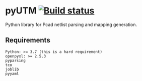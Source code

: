# pyUTM [![Build status](https://travis-ci.com/umd-lhcb/pyUTM.svg?branch=master)](https://travis-ci.com/umd-lhcb)
Python library for Pcad netlist parsing and mapping generation.

## Requirements
```
Python: >= 3.7 (this is a hard requirement)
openpyxl: >= 2.5.3
pyparsing
tco
joblib
pyyaml
```
